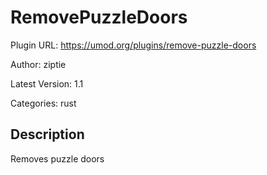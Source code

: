 # RemovePuzzleDoors

Plugin URL: https://umod.org/plugins/remove-puzzle-doors

Author: ziptie

Latest Version: 1.1

Categories: rust

## Description

Removes puzzle doors
